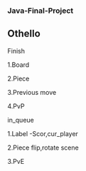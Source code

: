 ### Java-Final-Project

## Othello 

Finish

1.Board

2.Piece

3.Previous move

4.PvP

in_queue

1.Label -Scor,cur_player

2.Piece flip,rotate scene

3.PvE
